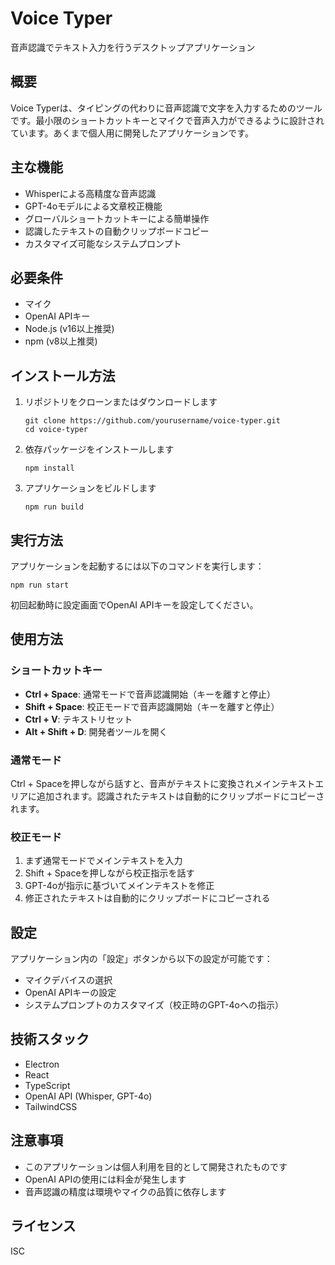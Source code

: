 # Voice Typer

音声認識でテキスト入力を行うデスクトップアプリケーション

## 概要

Voice Typerは、タイピングの代わりに音声認識で文字を入力するためのツールです。最小限のショートカットキーとマイクで音声入力ができるように設計されています。あくまで個人用に開発したアプリケーションです。

<!-- 
スクリーンショットを追加するには、アプリケーションのメイン画面のキャプチャを撮影し、
`screenshots/main-screen.png` として保存してください。
その後、このコメントを削除して以下の行のコメントを解除してください：
![Voice Typerのスクリーンショット](./screenshots/main-screen.png) 
-->

## 主な機能

- Whisperによる高精度な音声認識
- GPT-4oモデルによる文章校正機能
- グローバルショートカットキーによる簡単操作
- 認識したテキストの自動クリップボードコピー
- カスタマイズ可能なシステムプロンプト

## 必要条件

- マイク
- OpenAI APIキー
- Node.js (v16以上推奨)
- npm (v8以上推奨)

## インストール方法

1. リポジトリをクローンまたはダウンロードします
   ```
   git clone https://github.com/yourusername/voice-typer.git
   cd voice-typer
   ```

2. 依存パッケージをインストールします
   ```
   npm install
   ```

3. アプリケーションをビルドします
   ```
   npm run build
   ```

## 実行方法

アプリケーションを起動するには以下のコマンドを実行します：

```
npm run start
```

初回起動時に設定画面でOpenAI APIキーを設定してください。

## 使用方法

### ショートカットキー

- **Ctrl + Space**: 通常モードで音声認識開始（キーを離すと停止）
- **Shift + Space**: 校正モードで音声認識開始（キーを離すと停止）
- **Ctrl + V**: テキストリセット
- **Alt + Shift + D**: 開発者ツールを開く

### 通常モード

Ctrl + Spaceを押しながら話すと、音声がテキストに変換されメインテキストエリアに追加されます。認識されたテキストは自動的にクリップボードにコピーされます。

<!-- 
通常モードのスクリーンショットを追加するには、音声認識中の画面のキャプチャを撮影し、
`screenshots/normal-mode.png` として保存してください。
その後、このコメントを削除して以下の行のコメントを解除してください：
![通常モードのスクリーンショット](./screenshots/normal-mode.png) 
-->

### 校正モード

1. まず通常モードでメインテキストを入力
2. Shift + Spaceを押しながら校正指示を話す
3. GPT-4oが指示に基づいてメインテキストを修正
4. 修正されたテキストは自動的にクリップボードにコピーされる

<!-- 
校正モードのスクリーンショットを追加するには、校正指示入力中の画面のキャプチャを撮影し、
`screenshots/correction-mode.png` として保存してください。
その後、このコメントを削除して以下の行のコメントを解除してください：
![校正モードのスクリーンショット](./screenshots/correction-mode.png) 
-->

## 設定

アプリケーション内の「設定」ボタンから以下の設定が可能です：

- マイクデバイスの選択
- OpenAI APIキーの設定
- システムプロンプトのカスタマイズ（校正時のGPT-4oへの指示）

<!-- 
設定画面のスクリーンショットを追加するには、設定画面を開いた状態でキャプチャを撮影し、
`screenshots/settings.png` として保存してください。
その後、このコメントを削除して以下の行のコメントを解除してください：
![設定画面のスクリーンショット](./screenshots/settings.png) 
-->

## 技術スタック

- Electron
- React
- TypeScript
- OpenAI API (Whisper, GPT-4o)
- TailwindCSS

## 注意事項

- このアプリケーションは個人利用を目的として開発されたものです
- OpenAI APIの使用には料金が発生します
- 音声認識の精度は環境やマイクの品質に依存します

## ライセンス

ISC
